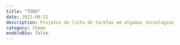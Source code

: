 ```yaml
---
title: "TODO"
date: 2021-08-21
description: Projetos de lista de tarefas em algumas tecnologias
category: theme
enableBio: false
---
```

